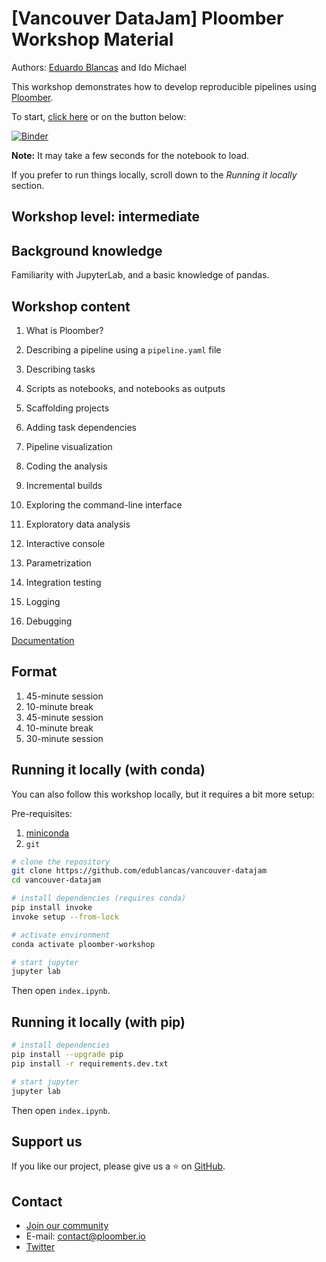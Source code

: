 # [Vancouver DataJam] Ploomber Workshop Material

Authors: [Eduardo Blancas](https://twitter.com/edublancas) and Ido Michael

This workshop demonstrates how to develop reproducible pipelines using [Ploomber](https://github.com/ploomber/ploomber).

To start, [click here](https://mybinder.org/v2/gh/edublancas/vancouver-datajam/main?urlpath=lab/tree/index.ipynb) or on the button below:

[![Binder](https://mybinder.org/badge_logo.svg)](https://mybinder.org/v2/gh/edublancas/vancouver-datajam/main?urlpath=lab/tree/index.ipynb)

**Note:** It may take a few seconds for the notebook to load.

If you prefer to run things locally, scroll down to the *Running it locally* section.

## Workshop level: intermediate

## Background knowledge

Familiarity with JupyterLab, and a basic knowledge of pandas.

## Workshop content

1. What is Ploomber?
2. Describing a pipeline using a `pipeline.yaml` file
3. Describing tasks
4. Scripts as notebooks, and notebooks as outputs
5. Scaffolding projects
6. Adding task dependencies
7. Pipeline visualization
8. Coding the analysis
9. Incremental builds

10. Exploring the command-line interface
11. Exploratory data analysis
12. Interactive console
13. Parametrization
14. Integration testing
15. Logging
16. Debugging

[Documentation](https://ploomber.readthedocs.io/en/latest/get-started/index.html)

## Format

1. 45-minute session
2. 10-minute break
3. 45-minute session
4. 10-minute break
3. 30-minute session

## Running it locally (with conda)

You can also follow this workshop locally, but it requires a bit more setup:

Pre-requisites:

1. [miniconda](https://docs.conda.io/en/latest/miniconda.html)
2. `git`

```sh
# clone the repository
git clone https://github.com/edublancas/vancouver-datajam
cd vancouver-datajam

# install dependencies (requires conda)
pip install invoke
invoke setup --from-lock

# activate environment
conda activate ploomber-workshop

# start jupyter
jupyter lab
```

Then open `index.ipynb`.

## Running it locally (with pip)

```sh
# install dependencies
pip install --upgrade pip
pip install -r requirements.dev.txt

# start jupyter
jupyter lab
```

Then open `index.ipynb`.

## Support us

If you like our project, please give us a ⭐️ on [GitHub](https://github.com/ploomber/ploomber).

## Contact

* [Join our community](http://community.ploomber.io)
* E-mail: [contact@ploomber.io](mailto:contact@ploomber.io)
* [Twitter](https://twitter.com/ploomber)
